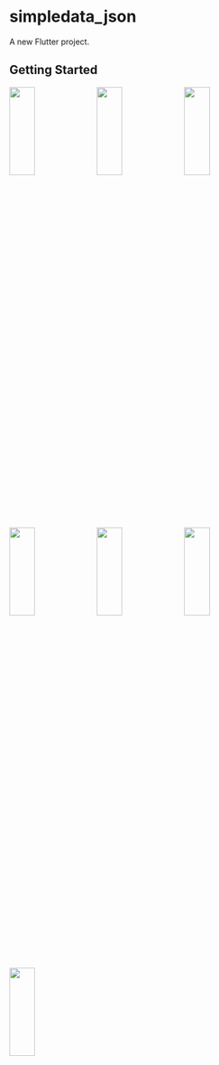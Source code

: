 # simpledata_json

A new Flutter project.

## Getting Started

<p>
<img src="https://github.com/khushipatel0147/simpledata_json/assets/119857263/55d050a8-52f4-4e65-bc23-7d513d3ee883" height="20%" width="30%" >
<img src="https://github.com/khushipatel0147/simpledata_json/assets/119857263/0563734e-5ac4-4318-ad9d-986a2f851531" height="20%" width="30%" >
<img src="https://github.com/khushipatel0147/simpledata_json/assets/119857263/396677a0-212f-4e74-b3eb-856750d4c823" height="20%" width="30%" >
<img src="https://github.com/khushipatel0147/simpledata_json/assets/119857263/81586aec-d7b9-40fe-8e0f-98ad57df94e4" height="20%" width="30%" >
<img src="https://github.com/khushipatel0147/simpledata_json/assets/119857263/f0d7b493-dc00-4c59-9c1b-ef35e8d4c794" height="20%" width="30%" >
<img src="https://github.com/khushipatel0147/simpledata_json/assets/119857263/33ef5bb7-d24a-4f0a-8bfb-119cdceb1627" height="20%" width="30%" >
<img src="https://github.com/khushipatel0147/simpledata_json/assets/119857263/36e8d3f8-b82f-4f45-a1d6-af0f428a8250" height="20%" width="30%" >
</p>
